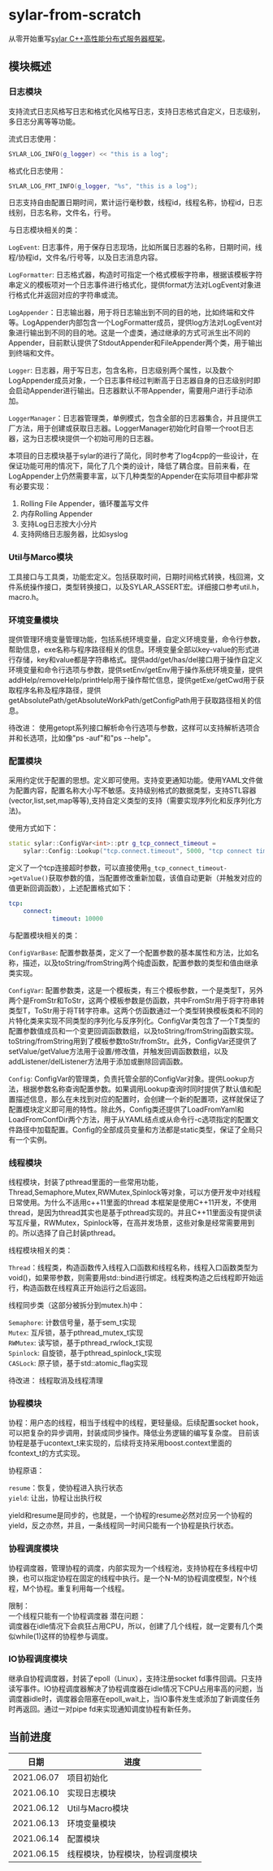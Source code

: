 # sylar-from-scratch

从零开始重写[sylar C++高性能分布式服务器框架](https://github.com/sylar-yin/sylar)。

## 模块概述

### 日志模块

支持流式日志风格写日志和格式化风格写日志，支持日志格式自定义，日志级别，多日志分离等等功能。

流式日志使用：

```cpp
SYLAR_LOG_INFO(g_logger) << "this is a log";
```

格式化日志使用：

```cpp
SYLAR_LOG_FMT_INFO(g_logger, "%s", "this is a log"); 
```

日志支持自由配置日期时间，累计运行毫秒数，线程id，线程名称，协程id，日志线别，日志名称，文件名，行号。

与日志模块相关的类：

`LogEvent`: 日志事件，用于保存日志现场，比如所属日志器的名称，日期时间，线程/协程id，文件名/行号等，以及日志消息内容。

`LogFormatter`: 日志格式器，构造时可指定一个格式模板字符串，根据该模板字符串定义的模板项对一个日志事件进行格式化，提供format方法对LogEvent对象进行格式化并返回对应的字符串或流。

`LogAppender`：日志输出器，用于将日志输出到不同的目的地，比如终端和文件等。LogAppender内部包含一个LogFormatter成员，提供log方法对LogEvent对象进行输出到不同的目的地。这是一个虚类，通过继承的方式可派生出不同的Appender，目前默认提供了StdoutAppender和FileAppender两个类，用于输出到终端和文件。

`Logger`: 日志器，用于写日志，包含名称，日志级别两个属性，以及数个LogAppender成员对象，一个日志事件经过判断高于日志器自身的日志级别时即会启动Appender进行输出。日志器默认不带Appender，需要用户进行手动添加。

`LoggerManager`：日志器管理类，单例模式，包含全部的日志器集合，并且提供工厂方法，用于创建或获取日志器。LoggerManager初始化时自带一个root日志器，这为日志模块提供一个初始可用的日志器。

本项目的日志模块基于sylar的进行了简化，同时参考了log4cpp的一些设计，在保证功能可用的情况下，简化了几个类的设计，降低了耦合度。目前来看，在LogAppender上仍然需要丰富，以下几种类型的Appender在实际项目中都非常有必要实现：

1. Rolling File Appender，循环覆盖写文件
2. 内存Rolling Appender
3. 支持Log日志按大小分片
4. 支持网络日志服务器，比如syslog

### Util与Marco模块

工具接口与工具类，功能宏定义。包括获取时间，日期时间格式转换，栈回溯，文件系统操作接口，类型转换接口，以及SYLAR_ASSERT宏。详细接口参考util.h，macro.h。

### 环境变量模块

提供管理环境变量管理功能，包括系统环境变量，自定义环境变量，命令行参数，帮助信息，exe名称与程序路径相关的信息。环境变量全部以key-value的形式进行存储，key和value都是字符串格式。提供add/get/has/del接口用于操作自定义环境变量和命令行选项与参数，提供setEnv/getEnv用于操作系统环境变量，提供addHelp/removeHelp/printHelp用于操作帮忙信息，提供getExe/getCwd用于获取程序名称及程序路径，提供getAbsolutePath/getAbsoluteWorkPath/getConfigPath用于获取路径相关的信息。

待改进：
使用getopt系列接口解析命令行选项与参数，这样可以支持解析选项合并和长选项，比如像"ps -auf"和"ps --help"。

### 配置模块

采用约定优于配置的思想。定义即可使用。支持变更通知功能。使用YAML文件做为配置内容，配置名称大小写不敏感。支持级别格式的数据类型，支持STL容器(vector,list,set,map等等),支持自定义类型的支持（需要实现序列化和反序列化方法)。

使用方式如下：

```cpp
static sylar::ConfigVar<int>::ptr g_tcp_connect_timeout = 
    sylar::Config::Lookup("tcp.connect.timeout", 5000, "tcp connect timeout");
```

定义了一个tcp连接超时参数，可以直接使用`g_tcp_connect_timeout->getValue()`获取参数的值，当配置修改重新加载，该值自动更新（并触发对应的值更新回调函数），上述配置格式如下：

```yaml
tcp:
    connect:
            timeout: 10000
```

与配置模块相关的类：

`ConfigVarBase`: 配置参数基类，定义了一个配置参数的基本属性和方法，比如名称，描述，以及toString/fromString两个纯虚函数，配置参数的类型和值由继承类实现。

`ConfigVar`: 配置参数类，这是一个模板类，有三个模板参数，一个是类型T，另外两个是FromStr和ToStr，这两个模板参数是仿函数，共中FromStr用于将字符串转类型T，ToStr用于将T转字符串。这两个仿函数通过一个类型转换模板类和不同的片特化类来实现不同类型的序列化与反序列化。ConfigVar类包含了一个T类型的配置参数值成员和一个变更回调函数数组，以及toString/fromString函数实现。toString/fromString用到了模板参数toStr/fromStr。此外，ConfigVar还提供了setValue/getValue方法用于设置/修改值，并触发回调函数数组，以及addListener/delListener方法用于添加或删除回调函数。

`Config`: ConfigVar的管理类，负责托管全部的ConfigVar对象。提供Lookup方法，根据参数名称查询配置参数。如果调用Lookup查询时同时提供了默认值和配置描述信息，那么在未找到对应的配置时，会创建一个新的配置项，这样就保证了配置模块定义即可用的特性。除此外，Config类还提供了LoadFromYaml和LoadFromConfDir两个方法，用于从YAML结点或从命令行-c选项指定的配置文件路径中加载配置。Config的全部成员变量和方法都是static类型，保证了全局只有一个实例。

### 线程模块

线程模块，封装了pthread里面的一些常用功能，Thread,Semaphore,Mutex,RWMutex,Spinlock等对象，可以方便开发中对线程日常使用。为什么不适用c++11里面的thread 本框架是使用C++11开发，不使用thread，是因为thread其实也是基于pthread实现的。并且C++11里面没有提供读写互斥量，RWMutex，Spinlock等，在高并发场景，这些对象是经常需要用到的。所以选择了自己封装pthread。

线程模块相关的类：

`Thread`：线程类，构造函数传入线程入口函数和线程名称，线程入口函数类型为void()，如果带参数，则需要用std::bind进行绑定。线程类构造之后线程即开始运行，构造函数在线程真正开始运行之后返回。

线程同步类（这部分被拆分到mutex.h)中：  

`Semaphore`: 计数信号量，基于sem_t实现  
`Mutex`: 互斥锁，基于pthread_mutex_t实现  
`RWMutex`: 读写锁，基于pthread_rwlock_t实现  
`Spinlock`: 自旋锁，基于pthread_spinlock_t实现  
`CASLock`: 原子锁，基于std::atomic_flag实现  

待改进：
线程取消及线程清理

### 协程模块

协程：用户态的线程，相当于线程中的线程，更轻量级。后续配置socket hook，可以把复杂的异步调用，封装成同步操作。降低业务逻辑的编写复杂度。 目前该协程是基于ucontext_t来实现的，后续将支持采用boost.context里面的fcontext_t的方式实现。

协程原语：

`resume`：恢复，使协程进入执行状态  
`yield`: 让出，协程让出执行权

yield和resume是同步的，也就是，一个协程的resume必然对应另一个协程的yield，反之亦然，并且，一条线程同一时间只能有一个协程是执行状态。

### 协程调度模块

协程调度器，管理协程的调度，内部实现为一个线程池，支持协程在多线程中切换，也可以指定协程在固定的线程中执行。是一个N-M的协程调度模型，N个线程，M个协程。重复利用每一个线程。

限制：  
一个线程只能有一个协程调度器
潜在问题：  
调度器在idle情况下会疯狂占用CPU，所以，创建了几个线程，就一定要有几个类似while(1)这样的协程参与调度。

### IO协程调度模块

继承自协程调度器，封装了epoll（Linux），支持注册socket fd事件回调。只支持读写事件。IO协程调度器解决了协程调度器在idle情况下CPU占用率高的问题，当调度器idle时，调度器会阻塞在epoll_wait上，当IO事件发生或添加了新调度任务时再返回。通过一对pipe fd来实现通知调度协程有新任务。

## 当前进度

| 日期       | 进度       |
| ---------- | ---------- |
| 2021.06.07 | 项目初始化 |
| 2021.06.10 | 实现日志模块 |
| 2021.06.12 | Util与Macro模块 |
| 2021.06.13 | 环境变量模块 |
| 2021.06.14 | 配置模块 |
| 2021.06.15 | 线程模块，协程模块，协程调度模块 |
